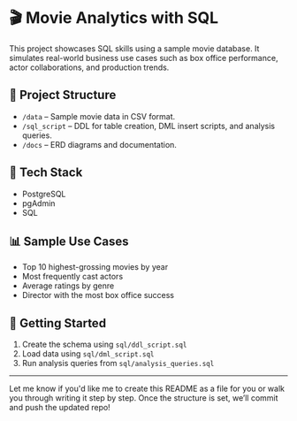 # 🎬 Movie Analytics with SQL

This project showcases SQL skills using a sample movie database. It simulates real-world business use cases such as box office performance, actor collaborations, and production trends.

## 📁 Project Structure

- `/data` – Sample movie data in CSV format.
- `/sql_script` – DDL for table creation, DML insert scripts, and analysis queries.
- `/docs` – ERD diagrams and documentation.

## 🔧 Tech Stack

- PostgreSQL
- pgAdmin
- SQL

## 📊 Sample Use Cases

- Top 10 highest-grossing movies by year
- Most frequently cast actors
- Average ratings by genre
- Director with the most box office success

## 🚀 Getting Started

1. Create the schema using `sql/ddl_script.sql`
2. Load data using `sql/dml_script.sql`
3. Run analysis queries from `sql/analysis_queries.sql`

---

Let me know if you'd like me to create this README as a file for you or walk you through writing it step by step. Once the structure is set, we’ll commit and push the updated repo!
